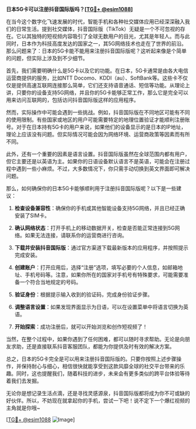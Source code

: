 **日本5G卡可以注册抖音国际版吗？[[TG💪+ @esim1088](https://t.me/s/esim1088)]**

在当今这个数字化飞速发展的时代，智能手机和各种社交媒体应用已经深深融入我们的日常生活。提到社交媒体，抖音国际版（TikTok）无疑是一个不可忽视的存在。它以其独特的短视频内容吸引了全球无数用户的目光，尤其是年轻人。而与此同时，日本作为科技高度发达的国家之一，其5G网络技术也走在了世界的前沿。那么问题来了：日本的5G卡能不能用来注册抖音国际版呢？这听起来像是个简单的问题，但实际上涉及到不少细节。

首先，我们需要明确什么是5G卡以及它的功能。在日本，5G卡通常是由各大电信运营商提供的服务，比如NTT Docomo、KDDI（au）、SoftBank等。这些卡不仅仅是提供高速互联网连接那么简单，它们还支持语音通话、短信等功能。从理论上讲，只要你的设备支持5G网络，并且你的5G卡能够正常工作，那么它是完全可以用来访问互联网的，包括访问抖音国际版这样的应用程序。

然而，实际操作中可能会遇到一些挑战。例如，抖音国际版在不同地区可能有不同的使用限制。有些国家或地区的用户可能需要特定的地理位置验证才能顺利注册账号。对于在日本持有5G卡的用户来说，如果他们的设备显示的是日本的IP地址，理论上应该没有问题。但实际情况可能会因为网络环境、运营商政策等因素而有所不同。

此外，还有一个重要的因素是语言设置。抖音国际版虽然在全球范围内都有用户，但它主要还是以英语为主。如果你的日语设备默认语言不是英语，可能会在注册过程中遇到一些小麻烦。不过，大多数情况下，你只需手动切换到英文界面即可解决问题。

那么，如何确保你的日本5G卡能够顺利用于注册抖音国际版呢？以下是一些建议：

1. **检查设备兼容性**：确保你的手机或其他智能设备支持5G网络，并且已经正确安装了SIM卡。
   
2. **确认网络状态**：打开手机上的移动数据开关，检查是否能正常连接到5G网络。如果无法连接，请联系你的运营商进行咨询。

3. **下载并安装抖音国际版**：通过官方渠道下载最新版本的应用程序，并按照提示完成安装。

4. **创建账户**：打开应用后，选择“注册”选项，填写必要的个人信息，如邮箱地址、手机号码等。注意，如果你所在的国家对手机号有特殊要求，可能需要准备一个符合当地规定的号码。

5. **验证身份**：根据提示输入收到的验证码，完成身份验证步骤。

6. **调整语言设置**：如果发现界面显示为日语，可以在设置菜单中将语言切换为英语。

7. **开始探索**：成功注册后，就可以开始浏览和创作短视频了！

当然，在整个过程中，如果你遇到了任何困难，都可以随时寻求帮助。无论是向朋友求助，还是直接联系抖音客服团队，都能为你提供及时有效的解决方案。

总之，日本的5G卡完全是可以用来注册抖音国际版的。只要你按照上述步骤操作，并保持耐心与细心，相信很快就能享受到这款风靡全球的社交平台带来的乐趣。同时，这也提醒我们，随着科技的进步，未来会有更多类似的跨平台体验等待着我们去发掘。

无论你是想记录生活点滴，还是寻找灵感源泉，抖音国际版都将成为你不可或缺的好伙伴。所以，不妨现在就拿起你的手机，尝试一下吧！说不定下一个爆红视频的主角就是你哦~

[[TG💪+ @esim1088](https://t.me/s/esim1088) ![Image](https://i.postimg.cc/4NQfJmqS/Snipaste-2025-05-13-00-14-12.png)]